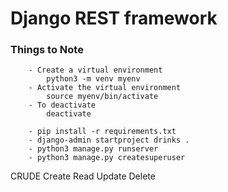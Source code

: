 # Django REST framework

### Things to Note
		- Create a virtual environment 
			python3 -m venv myenv
		- Activate the virtual environment
			source myenv/bin/activate
		- To deactivate
			deactivate 

		- pip install -r requirements.txt
		- django-admin startproject drinks .
		- python3 manage.py runserver
		- python3 manage.py createsuperuser

CRUDE
Create
Read
Update
Delete
